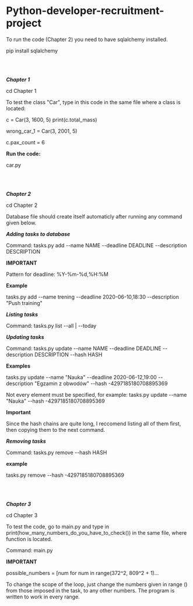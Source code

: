 # Python-developer-recruitment-project

To run the code (Chapter 2) you need to have sqlalchemy installed.

pip install sqlalchemy

<br>
<br>

***Chapter 1***

cd Chapter 1

To test the class "Car", type in this code in the same file where a class is located:

c = Car(3, 1600, 5)
print(c.total_mass)

wrong_car_1 = Car(3, 2001, 5)

c.pax_count = 6

**Run the code:**

car.py

<br>
<br>

***Chapter 2***

cd Chapter 2

Database file should create itself automaticly after running any command given below.

***Adding tasks to database***

Command:  tasks.py add --name NAME --deadline DEADLINE --description DESCRIPTION

**IMPORTANT** 

<span class="text-purple">Pattern for deadline: %Y-%m-%d,%H:%M<span>

**Example**

tasks.py add --name trening --deadline 2020-06-10,18:30 --description "Push training"

***Listing tasks***

Command:  tasks.py list --all | --today

***Updating tasks***

Command: tasks.py update --name NAME --deadline DEADLINE --description DESCRIPTION --hash HASH

**Examples**

tasks.py update --name "Nauka" --deadline 2020-06-12,19:00 --description "Egzamin z obwodów" --hash -4297185180708895369

Not every element must be specified, for example: tasks.py update --name "Nauka" --hash -4297185180708895369

**Important**

Since the hash chains are quite long, I reccomend listing all of them first, then copying them to the next command.

***Removing tasks***

Command: tasks.py remove --hash HASH

**example**

tasks.py remove --hash -4297185180708895369

<br>
<br>

***Chapter 3***

cd Chapter 3

To test the code, go to main.py and type in print(how_many_numbers_do_you_have_to_check()) in the same file, where function is located.

Command: main.py

**IMPORTANT**

 possible_numbers = [num for num in range(372^2, 809^2 + 1)...
 
To change the scope of the loop, just change the numbers given in range () from those imposed in the task, to any other numbers. The program is written to work in every range.




